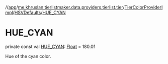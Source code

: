 //[app](../../../../index.md)/[me.khruslan.tierlistmaker.data.providers.tierlist.tier](../../index.md)/[TierColorProviderImpl](../index.md)/[HSVDefaults](index.md)/[HUE_CYAN](-h-u-e_-c-y-a-n.md)

# HUE_CYAN

private const val [HUE_CYAN](-h-u-e_-c-y-a-n.md): [Float](https://kotlinlang.org/api/latest/jvm/stdlib/kotlin/-float/index.html) = 180.0f

Hue of the cyan color.

